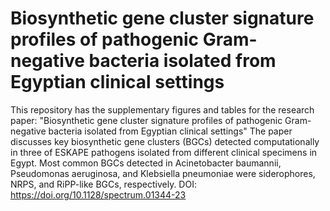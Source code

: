 # Biosynthetic gene cluster signature profiles of pathogenic Gram-negative bacteria isolated from Egyptian clinical settings
This repository has the supplementary figures and tables for the research paper: "Biosynthetic gene cluster signature profiles of pathogenic Gram-negative bacteria isolated from Egyptian clinical settings"
The paper discusses key biosynthetic gene clusters (BGCs) detected computationally in three of ESKAPE pathogens isolated from different clinical specimens in Egypt. Most common BGCs detected in Acinetobacter baumannii, Pseudomonas aeruginosa, and Klebsiella pneumoniae were siderophores, NRPS, and RiPP-like BGCs, respectively.
DOI: https://doi.org/10.1128/spectrum.01344-23



